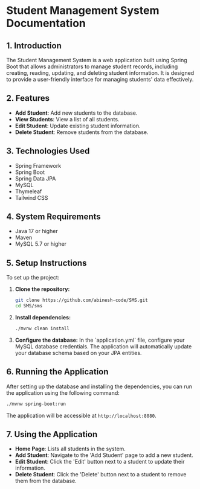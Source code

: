 # Student Management System Documentation

## 1. Introduction
The Student Management System is a web application built using Spring Boot that allows administrators to manage student records, including creating, reading, updating, and deleting student information. It is designed to provide a user-friendly interface for managing students' data effectively.

## 2. Features
- **Add Student**: Add new students to the database.
- **View Students**: View a list of all students.
- **Edit Student**: Update existing student information.
- **Delete Student**: Remove students from the database.

## 3. Technologies Used
- Spring Framework
- Spring Boot
- Spring Data JPA
- MySQL
- Thymeleaf
- Tailwind CSS

## 4. System Requirements
- Java 17 or higher
- Maven
- MySQL 5.7 or higher

## 5. Setup Instructions
To set up the project:

1. **Clone the repository:**
   ```bash
   git clone https://github.com/abinesh-code/SMS.git
   cd SMS/sms
   ```

2. **Install dependencies:**
   ```bash
   ./mvnw clean install
   ```

3. **Configure the database:**
   In the \`application.yml\` file, configure your MySQL database credentials. The application will automatically update your database schema based on your JPA entities.

## 6. Running the Application
After setting up the database and installing the dependencies, you can run the application using the following command:

```bash
./mvnw spring-boot:run
```

The application will be accessible at `http://localhost:8080`.

## 7. Using the Application
- **Home Page**: Lists all students in the system.
- **Add Student**: Navigate to the 'Add Student' page to add a new student.
- **Edit Student**: Click the 'Edit' button next to a student to update their information.
- **Delete Student**: Click the 'Delete' button next to a student to remove them from the database.
